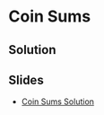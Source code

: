 
# Coin Sums

## Solution


## Slides

* [Coin Sums Solution](https://docs.google.com/a/hackreactor.com/presentation/d/1kpGrrMo77zIKjQTFkmiuYyYWmWyU10Ltm6C1ZQfMS8Y/embed?start=false&loop=false&delayms=3000)
